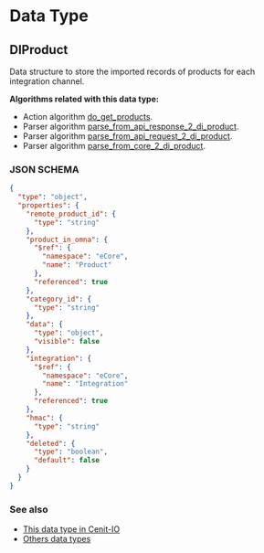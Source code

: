 # Data Type

## DIProduct

Data structure to store the imported records of products for each integration channel.

**Algorithms related with this data type:**

* Action algorithm [do_get_products](../action-algorithms/do_get_products.md).
* Parser algorithm [parse_from_api_response_2_di_product](../parser-algorithms/parse_from_api_response_2_di_product.md).
* Parser algorithm [parse_from_api_request_2_di_product](../parser-algorithms/parse_from_api_request_2_di_product.md).
* Parser algorithm [parse_from_core_2_di_product](../parser-algorithms/parse_from_core_2_di_product.md).

    
### JSON SCHEMA
```json
{
  "type": "object",
  "properties": {
    "remote_product_id": {
      "type": "string"
    },
    "product_in_omna": {
      "$ref": {
        "namespace": "eCore",
        "name": "Product"
      },
      "referenced": true
    },
    "category_id": {
      "type": "string"
    },
    "data": {
      "type": "object",
      "visible": false
    },
    "integration": {
      "$ref": {
        "namespace": "eCore",
        "name": "Integration"
      },
      "referenced": true
    },
    "hmac": {
      "type": "string"
    },
    "deleted": {
      "type": "boolean",
      "default": false
    }
  }
}
```

### See also
* [This data type in Cenit-IO](https://cenit.io/json_data_type?f[name][40703][o]=is&f[name][40703][v]=DIProduct&f[namespace][40840][v]=eCore)
* [Others data types](overview?id=DIProduct)